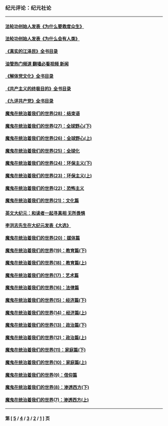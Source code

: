 ### 纪元评论：纪元社论
---
#### [法轮功创始人发表《为什么要救度众生》](../../pages/nsc422/n13975246.md?04240330) 
#### [法轮功创始人发表《为什么会有人类》](../../pages/nsc422/n13912117.md?04240330) 
#### [《真实的江泽民》全书目录](../../pages/nsc422/n13721399.md?04240330) 
#### [油管热门频道 翻墙必看视频 新闻](ok?04240330)
#### [《解体党文化》全书目录](../../pages/nsc422/n13721157.md?04240330) 
#### [《共产主义的终极目的》全书目录](../../pages/nsc422/n13721048.md?04240330) 
#### [《九评共产党》全书目录](../../pages/nsc422/n13708085.md?04240330) 
#### [魔鬼在统治着我们的世界(28)：结束语](../../pages/nsc422/n10936246.md?04240330) 
#### [魔鬼在统治着我们的世界(27)：全球野心(下)](../../pages/nsc422/n10928319.md?04240330) 
#### [魔鬼在统治着我们的世界(26)：全球野心(上)](../../pages/nsc422/n10900318.md?04240330) 
#### [魔鬼在统治着我们的世界(25)：全球化](../../pages/nsc422/n10788205.md?04240330) 
#### [魔鬼在统治着我们的世界(24)：环保主义(下)](../../pages/nsc422/n10695307.md?04240330) 
#### [魔鬼在统治着我们的世界(23)：环保主义(上)](../../pages/nsc422/n10688613.md?04240330) 
#### [魔鬼在统治着我们的世界(22)：恐怖主义](../../pages/nsc422/n10614727.md?04240330) 
#### [魔鬼在统治着我们的世界(21)：文化篇](../../pages/nsc422/n10597706.md?04240330) 
#### [英文大纪元：和读者一起寻真相 无所畏惧](../../pages/nsc422/n12542027.md?04240330) 
#### [李洪志先生在大纪元发表《大选》](../../pages/nsc422/n12534746.md?04240330) 
#### [魔鬼在统治着我们的世界(20)：媒体篇](../../pages/nsc422/n10586579.md?04240330) 
#### [魔鬼在统治着我们的世界(19)：教育篇(下)](../../pages/nsc422/n10564808.md?04240330) 
#### [魔鬼在统治着我们的世界(18)：教育篇(上)](../../pages/nsc422/n10526970.md?04240330) 
#### [魔鬼在统治着我们的世界(17)：艺术篇](../../pages/nsc422/n10499093.md?04240330) 
#### [魔鬼在统治着我们的世界(16)：法律篇](../../pages/nsc422/n10485969.md?04240330) 
#### [魔鬼在统治着我们的世界(15)：经济篇(下)](../../pages/nsc422/n10469975.md?04240330) 
#### [魔鬼在统治着我们的世界(14)：经济篇(上)](../../pages/nsc422/n10457370.md?04240330) 
#### [魔鬼在统治着我们的世界(13)：政治篇(下)](../../pages/nsc422/n10448270.md?04240330) 
#### [魔鬼在统治着我们的世界(12)：政治篇(上)](../../pages/nsc422/n10444576.md?04240330) 
#### [魔鬼在统治着我们的世界(11)：家庭篇(下)](../../pages/nsc422/n10440961.md?04240330) 
#### [魔鬼在统治着我们的世界(10)：家庭篇(上)](../../pages/nsc422/n10435448.md?04240330) 
#### [魔鬼在统治着我们的世界(9)：信仰篇](../../pages/nsc422/n10432159.md?04240330) 
#### [魔鬼在统治着我们的世界(8)：渗透西方(下)](../../pages/nsc422/n10429603.md?04240330) 
#### [魔鬼在统治着我们的世界(7)：渗透西方(上)](../../pages/nsc422/n10426013.md?04240330) 

---
#### 第 [ [5](./5.md?04240330) / [4](./4.md?04240330) / [3](./3.md?04240330) / [2](./2.md?04240330) / [1](./1.md?04240330) ] 页
